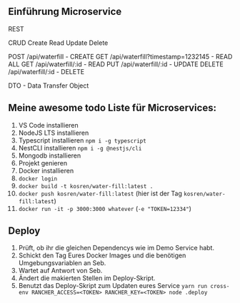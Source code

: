 ## Einführung Microservice
REST

CRUD
Create
Read
Update
Delete

POST    /api/waterfill - CREATE
GET     /api/waterfill?timestamp=1232145 - READ ALL
GET     /api/waterfill/:id - READ
PUT     /api/waterfill/:id - UPDATE
DELETE  /api/waterfill/:id - DELETE

DTO - Data Transfer Object

## Meine awesome todo Liste für Microservices:
1.  VS Code installieren
2.  NodeJS LTS installieren
4.  Typescript installieren `npm i -g typescript`
5.  NestCLI installieren `npm i -g @nestjs/cli`
6.  Mongodb installieren
7.  Projekt genieren
8.  Docker installieren
10. `docker login`
11. `docker build -t kosren/water-fill:latest .`
12. `docker push kosren/water-fill:latest` (hier ist der Tag `kosren/water-fill:latest`)
13. `docker run -it -p 3000:3000 whatever` (`-e "TOKEN=12334"`)

## Deploy
1. Prüft, ob ihr die gleichen Dependencys wie im Demo Service habt.
2. Schickt den Tag Eures Docker Images und die benötigen Umgebungsvariablen an Seb.
3. Wartet auf Antwort von Seb.
4. Ändert die makierten Stellen im Deploy-Skript.
5. Benutzt das Deploy-Skript zum Updaten eures Service `yarn run cross-env RANCHER_ACCESS=<TOKEN> RANCHER_KEY=<TOKEN> node .deploy`
